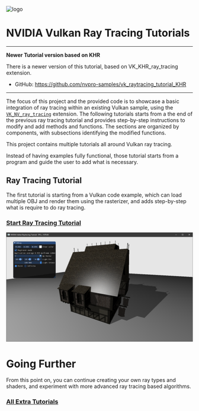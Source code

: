 ﻿![logo](http://nvidianews.nvidia.com/_ir/219/20157/NV_Designworks_logo_horizontal_greenblack.png)

# NVIDIA Vulkan Ray Tracing Tutorials

******************************************************************************************
**Newer Tutorial version based on KHR**

There is a newer version of this tutorial, based on VK_KHR_ray_tracing extension.
* GitHub: https://github.com/nvpro-samples/vk_raytracing_tutorial_KHR
******************************************************************************************

The focus of this project and the provided code is to showcase a basic integration of
ray tracing within an existing Vulkan sample, using the
[`VK_NV_ray_tracing`](https://www.khronos.org/registry/vulkan/specs/1.1-extensions/html/vkspec.html#VK_NV_ray_tracing) extension.
The following tutorials starts from a the end of the previous ray tracing tutorial and provides step-by-step instructions to modify and add methods and functions.
The sections are organized by components, with subsections identifying the modified functions.

This project contains multiple tutorials all around Vulkan ray tracing.

Instead of having examples fully functional, those tutorial starts from a program and guide the user to add what is necessary.

## Ray Tracing Tutorial

The first tutorial is starting from a Vulkan code example, which can load multiple OBJ and render them using the rasterizer, and adds step-by-step what is require to do ray tracing.

### [**Start Ray Tracing Tutorial**](https://nvpro-samples.github.io/vk_raytracing_tutorial/)

![resultRaytraceShadowMedieval](docs/Images/resultRaytraceShadowMedieval.png)

# Going Further

From this point on, you can continue creating your own ray types and shaders, and experiment with more advanced ray tracing based algorithms.

### [**All Extra Tutorials**](https://nvpro-samples.github.io/vk_raytracing_tutorial/vkrt_tuto_further.md.html)
